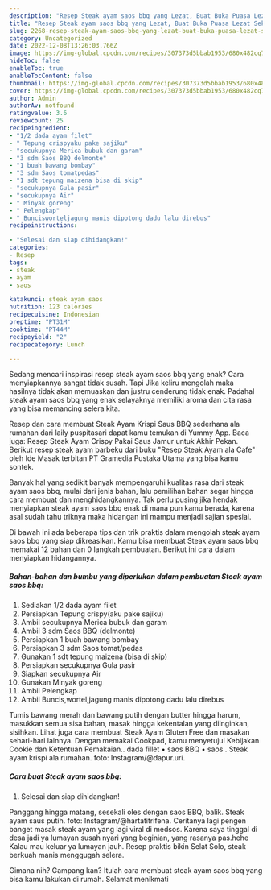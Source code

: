 ```yaml
---
description: "Resep Steak ayam saos bbq yang Lezat, Buat Buka Puasa Lezat Sekali"
title: "Resep Steak ayam saos bbq yang Lezat, Buat Buka Puasa Lezat Sekali"
slug: 2268-resep-steak-ayam-saos-bbq-yang-lezat-buat-buka-puasa-lezat-sekali
category: Uncategorized
date: 2022-12-08T13:26:03.766Z
image: https://img-global.cpcdn.com/recipes/307373d5bbab1953/680x482cq70/steak-ayam-saos-bbq-foto-resep-utama.jpg
hideToc: false
enableToc: true
enableTocContent: false
thumbnail: https://img-global.cpcdn.com/recipes/307373d5bbab1953/680x482cq70/steak-ayam-saos-bbq-foto-resep-utama.jpg
cover: https://img-global.cpcdn.com/recipes/307373d5bbab1953/680x482cq70/steak-ayam-saos-bbq-foto-resep-utama.jpg
author: Admin
authorAv: notfound
ratingvalue: 3.6
reviewcount: 25
recipeingredient:
- "1/2 dada ayam filet"
- " Tepung crispyaku pake sajiku"
- "secukupnya Merica bubuk dan garam"
- "3 sdm Saos BBQ delmonte"
- "1 buah bawang bombay"
- "3 sdm Saos tomatpedas"
- "1 sdt tepung maizena bisa di skip"
- "secukupnya Gula pasir"
- "secukupnya Air"
- " Minyak goreng"
- " Pelengkap"
- " Buncisworteljagung manis dipotong dadu lalu direbus"
recipeinstructions:

- "Selesai dan siap dihidangkan!"
categories:
- Resep
tags:
- steak
- ayam
- saos

katakunci: steak ayam saos 
nutrition: 123 calories
recipecuisine: Indonesian
preptime: "PT31M"
cooktime: "PT44M"
recipeyield: "2"
recipecategory: Lunch

---
```



Sedang mencari inspirasi resep steak ayam saos bbq yang enak? Cara menyiapkannya sangat tidak susah. Tapi Jika keliru mengolah maka hasilnya tidak akan memuaskan dan justru cenderung tidak enak. Padahal steak ayam saos bbq yang enak selayaknya memiliki aroma dan cita rasa yang bisa memancing selera kita.


Resep dan cara membuat Steak Ayam Krispi Saus BBQ sederhana ala rumahan dari laily puspitasari dapat kamu temukan di Yummy App. Baca juga: Resep Steak Ayam Crispy Pakai Saus Jamur untuk Akhir Pekan. Berikut resep steak ayam barbeku dari buku &#34;Resep Steak Ayam ala Cafe&#34; oleh Ide Masak terbitan PT Gramedia Pustaka Utama yang bisa kamu sontek.

Banyak hal yang sedikit banyak mempengaruhi kualitas rasa dari steak ayam saos bbq, mulai dari jenis bahan, lalu pemilihan bahan segar hingga cara membuat dan menghidangkannya. Tak perlu pusing jika hendak menyiapkan steak ayam saos bbq enak di mana pun kamu berada, karena asal sudah tahu triknya maka hidangan ini mampu menjadi sajian spesial.


Di bawah ini ada beberapa tips dan trik praktis dalam mengolah steak ayam saos bbq yang siap dikreasikan. Kamu bisa membuat Steak ayam saos bbq memakai 12 bahan dan 0 langkah pembuatan. Berikut ini cara dalam menyiapkan hidangannya.

<!--inarticleads1-->

##### Bahan-bahan dan bumbu yang diperlukan dalam pembuatan Steak ayam saos bbq:

1. Sediakan 1/2 dada ayam filet
1. Persiapkan  Tepung crispy(aku pake sajiku)
1. Ambil secukupnya Merica bubuk dan garam
1. Ambil 3 sdm Saos BBQ (delmonte)
1. Persiapkan 1 buah bawang bombay
1. Persiapkan 3 sdm Saos tomat/pedas
1. Gunakan 1 sdt tepung maizena (bisa di skip)
1. Persiapkan secukupnya Gula pasir
1. Siapkan secukupnya Air
1. Gunakan  Minyak goreng
1. Ambil  Pelengkap
1. Ambil  Buncis,wortel,jagung manis dipotong dadu lalu direbus


Tumis bawang merah dan bawang putih dengan butter hingga harum, masukkan semua sisa bahan, masak hingga kekentalan yang diinginkan, sisihkan. Lihat juga cara membuat Steak Ayam Gluten Free dan masakan sehari-hari lainnya. Dengan memakai Cookpad, kamu menyetujui Kebijakan Cookie dan Ketentuan Pemakaian.. dada fillet • saos BBQ • saos . Steak ayam krispi ala rumahan. foto: Instagram/@dapur.uri. 

<!--inarticleads2-->

##### Cara buat Steak ayam saos bbq:


1. Selesai dan siap dihidangkan!

Panggang hingga matang, sesekali oles dengan saos BBQ, balik. Steak ayam saus putih. foto: Instagram/@hartatitrifena. Ceritanya lagi pengen banget masak steak ayam yang lagi viral di medsos. Karena saya tinggal di desa jadi ya lumayan susah nyari yang beginian, yang rasanya pas.hehe Kalau mau keluar ya lumayan jauh. Resep praktis bikin Selat Solo, steak berkuah manis menggugah selera. 

Gimana nih? Gampang kan? Itulah cara membuat steak ayam saos bbq yang bisa kamu lakukan di rumah. Selamat menikmati
